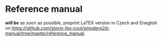 # Reference manual


***will be*** as soon as possible, preprint LaTEX version in Czech and Eneglish on <https://github.com/storm-fsv-cvut/smoderp2d-manual/tree/master/reference_manual>.
